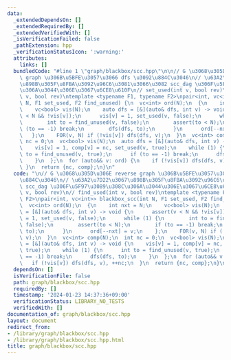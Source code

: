 ```yaml
---
data:
  _extendedDependsOn: []
  _extendedRequiredBy: []
  _extendedVerifiedWith: []
  _isVerificationFailed: false
  _pathExtension: hpp
  _verificationStatusIcon: ':warning:'
  attributes:
    links: []
  bundledCode: "#line 1 \"graph/blackbox/scc.hpp\"\n\n// G \u3068\u305D\u306E reverse\
    \ graph \u306B\u5BFE\u3057\u3066 dfs \u3092\u884C\u3046\n// \u63A2\u7D22\u3067\
    \u898B\u305F\u8FBA\u3092\u96C6\u3081\u3066\u3082 scc_dag \u306F\u5F97\u3089\u308C\
    \u306A\u3044\u306E\u3067\u6CE8\u610F\n// set_used(int v, bool rev)\n// find_used(int\
    \ v, bool rev)\ntemplate <typename F1, typename F2>\npair<int, vc<int>> blackbox_scc(int\
    \ N, F1 set_used, F2 find_unused) {\n  vc<int> ord(N);\n  {\n    int nxt = N;\n\
    \    vc<bool> vis(N);\n    auto dfs = [&](auto& dfs, int v) -> void {\n      assert(v\
    \ < N && !vis[v]);\n      vis[v] = 1, set_used(v, false);\n      while (1) {\n\
    \        int to = find_unused(v, false);\n        assert(to < N);\n        if\
    \ (to == -1) break;\n        dfs(dfs, to);\n      }\n      ord[--nxt] = v;\n \
    \   };\n    FOR(v, N) if (!vis[v]) dfs(dfs, v);\n  }\n  vc<int> comp(N);\n  int\
    \ nc = 0;\n  vc<bool> vis(N);\n  auto dfs = [&](auto& dfs, int v) -> void {\n\
    \    vis[v] = 1, comp[v] = nc, set_used(v, true);\n    while (1) {\n      int\
    \ to = find_unused(v, true);\n      if (to == -1) break;\n      dfs(dfs, to);\n\
    \    }\n  };\n  for (auto&& v: ord) {\n    if (!vis[v]) dfs(dfs, v), ++nc;\n \
    \ }\n  return {nc, comp};\n}\n"
  code: "\n// G \u3068\u305D\u306E reverse graph \u306B\u5BFE\u3057\u3066 dfs \u3092\
    \u884C\u3046\n// \u63A2\u7D22\u3067\u898B\u305F\u8FBA\u3092\u96C6\u3081\u3066\u3082\
    \ scc_dag \u306F\u5F97\u3089\u308C\u306A\u3044\u306E\u3067\u6CE8\u610F\n// set_used(int\
    \ v, bool rev)\n// find_used(int v, bool rev)\ntemplate <typename F1, typename\
    \ F2>\npair<int, vc<int>> blackbox_scc(int N, F1 set_used, F2 find_unused) {\n\
    \  vc<int> ord(N);\n  {\n    int nxt = N;\n    vc<bool> vis(N);\n    auto dfs\
    \ = [&](auto& dfs, int v) -> void {\n      assert(v < N && !vis[v]);\n      vis[v]\
    \ = 1, set_used(v, false);\n      while (1) {\n        int to = find_unused(v,\
    \ false);\n        assert(to < N);\n        if (to == -1) break;\n        dfs(dfs,\
    \ to);\n      }\n      ord[--nxt] = v;\n    };\n    FOR(v, N) if (!vis[v]) dfs(dfs,\
    \ v);\n  }\n  vc<int> comp(N);\n  int nc = 0;\n  vc<bool> vis(N);\n  auto dfs\
    \ = [&](auto& dfs, int v) -> void {\n    vis[v] = 1, comp[v] = nc, set_used(v,\
    \ true);\n    while (1) {\n      int to = find_unused(v, true);\n      if (to\
    \ == -1) break;\n      dfs(dfs, to);\n    }\n  };\n  for (auto&& v: ord) {\n \
    \   if (!vis[v]) dfs(dfs, v), ++nc;\n  }\n  return {nc, comp};\n}\n"
  dependsOn: []
  isVerificationFile: false
  path: graph/blackbox/scc.hpp
  requiredBy: []
  timestamp: '2024-01-23 14:37:36+09:00'
  verificationStatus: LIBRARY_NO_TESTS
  verifiedWith: []
documentation_of: graph/blackbox/scc.hpp
layout: document
redirect_from:
- /library/graph/blackbox/scc.hpp
- /library/graph/blackbox/scc.hpp.html
title: graph/blackbox/scc.hpp
---
```

